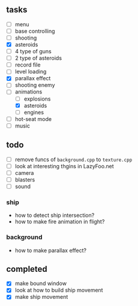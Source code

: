 ## tasks

- [ ] menu
- [ ] base controlling
- [ ] shooting
- [x] asteroids
- [ ] 4 type of guns
- [ ] 2 type of asteroids
- [ ] record file
- [ ] level loading
- [x] parallax effect
- [ ] shooting enemy
- [ ] animations
    - [ ] explosions
    - [x] asteroids
    - [ ] engines
- [ ] hot-seat mode
- [ ] music

## todo

- [ ] remove funcs of `background.cpp` to `texture.cpp`
- [ ] look at interesting thgins in LazyFoo.net
- [ ] camera
- [ ] blasters
- [ ] sound

### ship

- how to detect ship intersection?
- how to make fire animation in flight?

### background

- how to make parallax effect?

## completed

- [x] make bound window
- [x] look at how to build ship movement
- [x] make ship movement
